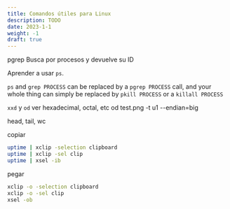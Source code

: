 ```yaml
---
title: Comandos útiles para Linux
description: TODO
date: 2023-1-1
weight: -1
draft: true
---
```


pgrep <nombre>    Busca por procesos y devuelve su ID

Aprender a usar `ps`.

`ps` and `grep PROCESS` can be replaced by a `pgrep PROCESS` call, and your whole
thing can simply be replaced by `pkill PROCESS` or a `killall PROCESS`

`xxd` y `od` ver hexadecimal, octal, etc
od test.png -t u1 --endian=big

head, tail, wc

copiar
```sh
uptime | xclip -selection clipboard
uptime | xclip -sel clip
uptime | xsel -ib
```

pegar
```sh
xclip -o -selection clipboard
xclip -o -sel clip
xsel -ob
```
